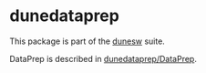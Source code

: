 # dunedataprep

This package is part of the [dunesw](https://github.com/DUNE/dunesw) suite.

DataPrep is described in [dunedataprep/DataPrep](dunedataprep/DataPrep).
